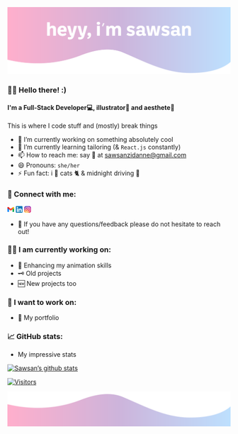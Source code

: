 ![hey there, i'm sawsan!](./readme-assets/hello.svg)

### 🙋‍♀ Hello there! :)

#### I'm a Full-Stack Developer💻, illustrator🎨 and aesthete🎀

This is where I code stuff and (mostly) break things

- 🔭 I’m currently working on something absolutely cool
- 🌱 I’m currently learning tailoring (& `React.js` constantly) 
- 📫 How to reach me: say 👋 at [sawsanzidanne@gmail.com](mailto:sawsanzidanne@gmail.com)
- 😄 Pronouns: `she/her`
- ⚡ Fun fact: i 💖 cats 🐈 & midnight driving 🌃

### 🤝 Connect with me:

<a href="mailto:sawsanzidanne@gmail.com" target="_blank" rel="noreferrer"><img height="15" src=".\readme-assets\gmail.png" width="15"/></a>
<a href="https://linkedin.com/in/sawsan-zidanne" target="_blank" rel="noreferrer"><img height="15" src=".\readme-assets\linkedin.png" width="15"/></a>
<a href="https://www.instagram.com/sawsan.zeidan/" target="_blank" rel="noreferrer"><img height="15" src=".\readme-assets\instagram.png" width="15"/></a>

- 💬 If you have any questions/feedback please do not hesitate to reach out!

### 👩‍🎓 I am currently working on:

- 👾 Enhancing my animation skills
- 🗝 Old projects
- 🆕 New projects too

### 🔮 I want to work on:

- 🏅 My portfolio

### 📈 GitHub stats:

- My impressive stats

[![Sawsan’s github stats](https://github-readme-stats.vercel.app/api?username=szidanne)](https://github.com/szidanne)

[![Visitors](https://visitor-badge.glitch.me/badge?page_id=szidanne)](https://www.github.com/szidanne)

![Toodles!](./readme-assets/footer.svg)